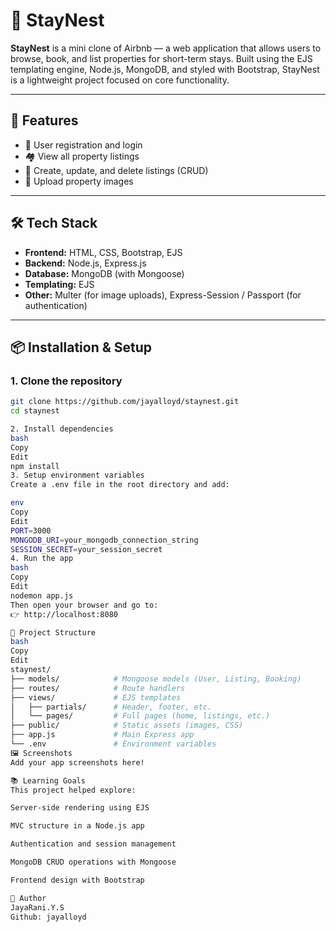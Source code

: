 

# 🏡 StayNest

**StayNest** is a mini clone of Airbnb — a web application that allows users to browse, book, and list properties for short-term stays. Built using the EJS templating engine, Node.js, MongoDB, and styled with Bootstrap, StayNest is a lightweight project focused on core functionality.

---

## 🚀 Features

- 🧑 User registration and login
- 🏘 View all property listings
- 📝 Create, update, and delete listings (CRUD)
- 📸 Upload property images 


---

## 🛠️ Tech Stack

- **Frontend:** HTML, CSS, Bootstrap, EJS
- **Backend:** Node.js, Express.js
- **Database:** MongoDB (with Mongoose)
- **Templating:** EJS
- **Other:** Multer (for image uploads), Express-Session / Passport (for authentication)

---

## 📦 Installation & Setup

### 1. Clone the repository

```bash
git clone https://github.com/jayalloyd/staynest.git
cd staynest

2. Install dependencies
bash
Copy
Edit
npm install
3. Setup environment variables
Create a .env file in the root directory and add:

env
Copy
Edit
PORT=3000
MONGODB_URI=your_mongodb_connection_string
SESSION_SECRET=your_session_secret
4. Run the app
bash
Copy
Edit
nodemon app.js
Then open your browser and go to:
👉 http://localhost:8080

📁 Project Structure
bash
Copy
Edit
staynest/
├── models/            # Mongoose models (User, Listing, Booking)
├── routes/            # Route handlers
├── views/             # EJS templates
│   ├── partials/      # Header, footer, etc.
│   └── pages/         # Full pages (home, listings, etc.)
├── public/            # Static assets (images, CSS)
├── app.js             # Main Express app
└── .env               # Environment variables
🖼️ Screenshots
Add your app screenshots here!

📚 Learning Goals
This project helped explore:

Server-side rendering using EJS

MVC structure in a Node.js app

Authentication and session management

MongoDB CRUD operations with Mongoose

Frontend design with Bootstrap

👤 Author
JayaRani.Y.S
Github: jayalloyd
